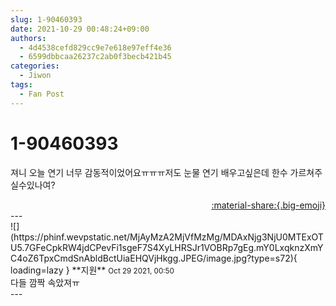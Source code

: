 ```yaml
---
slug: 1-90460393
date: 2021-10-29 00:48:24+09:00
authors:
  - 4d4538cefd829cc9e7e618e97eff4e36
  - 6599dbbcaa26237c2ab0f3becb421b45
categories:
  - Jiwon
tags:
  - Fan Post
---
```


# 1-90460393

<div class="post-container" markdown="1">
<div class="content-container md-sidebar__scrollwrap" markdown="1">

져니 오늘 연기 너무 감동적이었어요ㅠㅠㅠ저도 눈물 연기 배우고싶은데 한수 가르쳐주실수있나여?

</div>
</div>

<div style="text-align: right;" markdown="1">
<a href="https://weverse.io/fromis9/fanpost/1-90460393" style="text-align: right;">:material-share:{.big-emoji}</a>
</div>
---

<div class="comments-container md-sidebar__scrollwrap" markdown="1">
<div class="comment" markdown="1">
<div class='id-container' markdown="1">
![](https://phinf.wevpstatic.net/MjAyMzA2MjVfMzMg/MDAxNjg3NjU0MTExOTU5.7GFeCpkRW4jdCPevFi1sgeF7S4XyLHRSJr1VOBRp7gEg.mY0LxqknzXmYC4oZ6TpxCmdSnAbldBctUiaEHQVjHkgg.JPEG/image.jpg?type=s72){ loading=lazy }
**<span class="artist">지원</span>** <small>Oct 29 2021, 00:50</small><br>
</div>
<div class='comment-body' markdown="1">
다들 깜짝 속았져ㅠ
</div>
</div>
</div>
---
